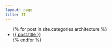 ```yaml
---
layout: page
title: IT
---
```

<ul>
{% for post in site.categories.architecture %}
   <li><a href="{{ post.url }}">{{ post.title }}</a></li>
{% endfor %}
</ul>

